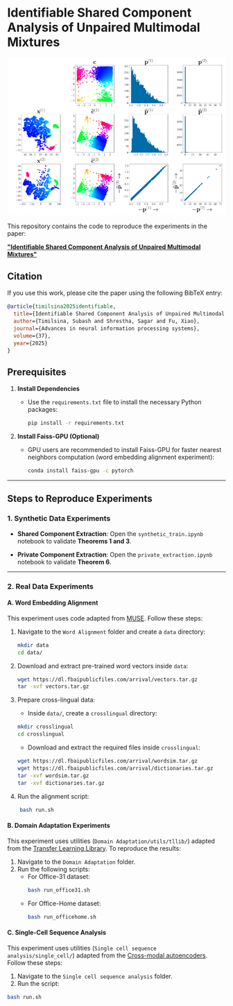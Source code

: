 # Identifiable Shared Component Analysis of Unpaired Multimodal Mixtures

![Shared Component Analysis](SCA.png)

This repository contains the code to reproduce the experiments in the paper:  

[**"Identifiable Shared Component Analysis of Unpaired Multimodal Mixtures"**](https://openreview.net/pdf?id=ivCX2cjwcT)

## Citation

If you use this work, please cite the paper using the following BibTeX entry:

```bibtex
@article{timilsina2025identifiable,
  title={Identifiable Shared Component Analysis of Unpaired Multimodal Mixtures},
  author={Timilsina, Subash and Shrestha, Sagar and Fu, Xiao},
  journal={Advances in neural information processing systems},
  volume={37},
  year={2025}
}
```


## Prerequisites

1. **Install Dependencies**
   - Use the `requirements.txt` file to install the necessary Python packages:
     ```bash
     pip install -r requirements.txt
     ```

2. **Install Faiss-GPU (Optional)**
   - GPU users are recommended to install Faiss-GPU for faster nearest neighbors computation (word embedding alignment experiment):
     ```bash
     conda install faiss-gpu -c pytorch
     ```

---

## Steps to Reproduce Experiments

### 1. Synthetic Data Experiments

- **Shared Component Extraction**:
  Open the `synthetic_train.ipynb` notebook to validate **Theorems 1 and 3**.
  
- **Private Component Extraction**:
  Open the `private_extraction.ipynb` notebook to validate **Theorem 6**.

---

### 2. Real Data Experiments

#### A. Word Embedding Alignment

This experiment uses code adapted from [MUSE](https://github.com/facebookresearch/MUSE). Follow these steps:

1. Navigate to the `Word Alignment` folder and create a `data` directory:
   ```bash
   mkdir data
   cd data/
    ```
2. Download and extract pre-trained word vectors inside `data`:

    ```bash
    wget https://dl.fbaipublicfiles.com/arrival/vectors.tar.gz
    tar -xvf vectors.tar.gz
    ```

3. Prepare cross-lingual data:
    - Inside `data/`, create a `crosslingual` directory:
    ```bash
    mkdir crosslingual
    cd crosslingual
    ```

    - Download and extract the required files inside `crosslingual`:
    ```bash
    wget https://dl.fbaipublicfiles.com/arrival/wordsim.tar.gz
    wget https://dl.fbaipublicfiles.com/arrival/dictionaries.tar.gz
    tar -xvf wordsim.tar.gz
    tar -xvf dictionaries.tar.gz
    ```

4. Run the alignment script:
```bash
    bash run.sh
```


#### B. Domain Adaptation Experiments

This experiment uses utilities (`Domain Adaptation/utils/tllib/`) adapted from the [Transfer Learning Library](https://github.com/thuml/Transfer-Learning-Library). To reproduce the results:

1. Navigate to the `Domain Adaptation` folder.
2. Run the following scripts:
    - For Office-31 dataset:
        ```bash
        bash run_office31.sh
        ```
    - For Office-Home dataset:
        ```bash
        bash run_officehome.sh
        ```

#### C. Single-Cell Sequence Analysis
This experiment uses utilities (`Single cell sequence analysis/single_cell/`) adapted from the [Cross-modal autoencoders](https://github.com/uhlerlab/cross-modal-autoencoders). Follow these steps:

1. Navigate to the `Single cell sequence analysis` folder.
2. Run the script:
```bash
bash run.sh
```

